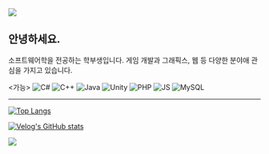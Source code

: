 <img src="https://capsule-render.vercel.app/api?type=waving&color=timeAuto&height=120&section=header&text=&fontSize=0" />

## 안녕하세요.
소프트웨어학을 전공하는 학부생입니다.
게임 개발과 그래픽스, 웹 등 다양한 분야애 관심을 가지고 있습니다.

<가능>
![C#](https://img.shields.io/badge/C%23-239120?style=for-the-badge&logo=c-sharp&logoColor=white)
![C++](https://img.shields.io/badge/C%2B%2B-00599C?style=for-the-badge&logo=c%2B%2B&logoColor=white)
![Java](https://img.shields.io/badge/Java-ED8B00?style=for-the-badge&logo=openjdk&logoColor=white)
![Unity](https://img.shields.io/badge/Unity-100000?style=for-the-badge&logo=unity&logoColor=white)
![PHP](https://img.shields.io/badge/PHP-777BB4?style=for-the-badge&logo=php&logoColor=white)
![JS](https://img.shields.io/badge/JavaScript-F7DF1E?style=for-the-badge&logo=JavaScript&logoColor=white)
![MySQL](https://img.shields.io/badge/MySQL-00000F?style=for-the-badge&logo=mysql&logoColor=white)


---

[![Top Langs](https://github-readme-stats.vercel.app/api/top-langs/?username=yanggogi1423)](https://github.com/anuraghazra/github-readme-stats)

[![Velog's GitHub stats](https://velog-readme-stats.vercel.app/api?name=yanggogi1423)](https://github.com/eungyeole/velog-readme-stats)


<img src="https://capsule-render.vercel.app/api?type=waving&color=timeAuto&height=120&section=footer&text=&fontSize=0" />
